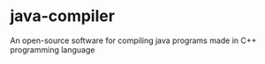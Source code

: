# java-compiler
An open-source software for compiling java programs made in C++ programming language
